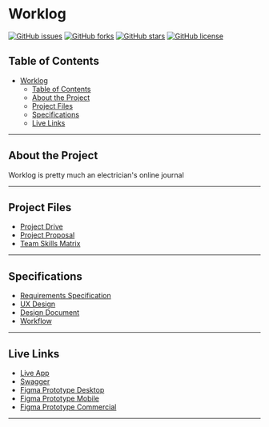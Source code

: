 # Worklog

[![GitHub issues](https://img.shields.io/github/issues/codesydney/taskstech)](https://github.com/codesydney/taskstech/issues)
[![GitHub forks](https://img.shields.io/github/forks/codesydney/taskstech)](https://github.com/codesydney/taskstech/forks)
[![GitHub stars](https://img.shields.io/github/stars/codesydney/taskstech)](https://github.com/codesydney/taskstech/stars)
[![GitHub license](https://img.shields.io/github/license/codesydney/taskstech)](https://github.com/codesydney/taskstech)

## Table of Contents

- [Worklog](#worklog)
  - [Table of Contents](#table-of-contents)
  - [About the Project](#about-the-project)
  - [Project Files](#project-files)
  - [Specifications](#specifications)
  - [Live Links](#live-links)

---

## About the Project

Worklog is pretty much an electrician's online journal

---

## Project Files

- [Project Drive](https://drive.google.com/drive/folders/1IeypRFkVXKdg8jXSqnW63XW2-Lj8Qg5Z?usp=sharing)
- [Project Proposal](https://drive.google.com/drive/folders/1D7ZJgUfUlXVNMCkl6Gq35k1g_jQB5z99?usp=sharing)
- [Team Skills Matrix](https://drive.google.com/drive/folders/1rmUfP-unzft6Z69Ua318fIJBUtd7KfpZ?usp=sharing)

---

## Specifications

- [Requirements Specification](https://drive.google.com/drive/folders/17GmBDevN1Z19r1RGDZ0GhSQVZ3n9dcCO?usp=sharing)
- [UX Design](https://drive.google.com/drive/folders/16B4_1u8s3MngTyXYi387v6NoYOn3tb8Y?usp=sharing)
- [Design Document](https://drive.google.com/drive/folders/1APw8AzGDmzVNVCRZXcecpn1BHJr-VgGR?usp=sharing)
- [Workflow](https://drive.google.com/drive/folders/12cml5C5Mfz71MqepIjhh2t_ChrlMMTB8?usp=sharing)

---

## Live Links

- [Live App](https://www.taskstech.com)
- [Swagger](http://engramar.pythonanywhere.com/swagger/?pass=123)
- [Figma Prototype Desktop](https://www.figma.com/proto/x12uBElEZKCWJJ1FTldhtl/Desktop?node-id=6%3A4&scaling=min-zoom)
- [Figma Prototype Mobile](https://www.figma.com/proto/Y2Hk62GOkVDaVrDzeKtcvd/Android?node-id=6%3A34&scaling=scale-down)
- [Figma Prototype Commercial](https://www.figma.com/file/QI1z7ipEZAPR4foP2AF9mQ/TasksTech-v2?node-id=0%3A1)
---


